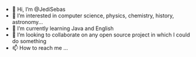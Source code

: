 - 👋 Hi, I’m @JediSebas
- 👀 I’m interested in computer science, physics, chemistry, history, astronomy...
- 🌱 I’m currently learning Java and English
- 💞️ I’m looking to collaborate on any open source project in which I could do something
- 📫 How to reach me ...

<!---
JediSebas/JediSebas is a ✨ special ✨ repository because its `README.md` (this file) appears on your GitHub profile.
You can click the Preview link to take a look at your changes.
--->
